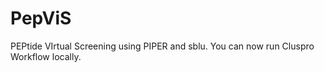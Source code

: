 # PepViS
PEPtide VIrtual Screening using PIPER and sblu. You can now run Cluspro Workflow locally. 
